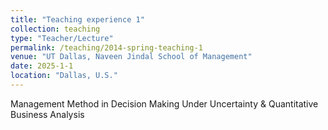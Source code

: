 ```yaml
---
title: "Teaching experience 1"
collection: teaching
type: "Teacher/Lecture"
permalink: /teaching/2014-spring-teaching-1
venue: "UT Dallas, Naveen Jindal School of Management"
date: 2025-1-1
location: "Dallas, U.S."
---
```


Management Method in Decision Making Under Uncertainty & Quantitative Business Analysis   


